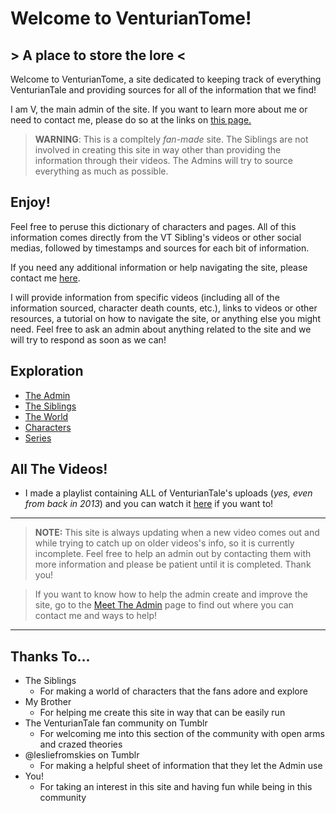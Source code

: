 # Welcome to VenturianTome!
## > A place to store the lore <

Welcome to VenturianTome, a site dedicated to keeping track of everything VenturianTale and providing sources for all of the information that we find!  

I am V, the main admin of the site. If you want to learn more about me or need to contact me, please do so at the links on
[this page.](chapter_2.html)

> **WARNING**: This is a compltely *fan-made* site. The Siblings are not involved in creating this site in way other than providing the information through their videos. The Admins will try to source everything as much as possible.

## Enjoy!
Feel free to peruse this dictionary of characters and pages. All of this information comes directly from the VT Sibling's videos or other social medias, followed by timestamps and sources for each bit of information. 

If you need any additional information or help navigating the site, please contact me [here](chapter_2.html).

I will provide information from specific videos \(including all of the information sourced, character death counts, etc.), links to videos or other resources, a tutorial on how to navigate the site, or anything else you might need.
Feel free to ask an admin about anything related to the site and we will try to respond as soon as we can!

## Exploration
- [The Admin](chapter_2.html)
- [The Siblings](chapter_3.html)
- [The World](chapter_4.html)
- [Characters](chapter_5.html)
- [Series](chapter_6.html)

## All The Videos!
- I made a playlist containing ALL of VenturianTale's uploads \(*yes, even from back in 2013*) and you can watch it [here](https://www.youtube.com/playlist?list=PLwljWXtmIKiR6RCrbGztF5LhGXAEF7pX_) if you want to!

----

> **NOTE:** This site is always updating when a new video comes out and while trying to catch up on older videos's info, so it is currently incomplete. Feel free to help an admin out by contacting them with more information and please be patient until it is completed. Thank you!

> If you want to know how to help the admin create and improve the site, go to the [Meet The Admin](chapter_2.html) page to find out where you can contact me and ways to help!

----

## Thanks To...
- The Siblings
  - For making a world of characters that the fans adore and explore
- My Brother
  - For helping me create this site in way that can be easily run
- The VenturianTale fan community on Tumblr
  - For welcoming me into this section of the community with open arms and crazed theories
- @lesliefromskies on Tumblr
  - For making a helpful sheet of information that they let the Admin use
- You!
  - For taking an interest in this site and having fun while being in this community